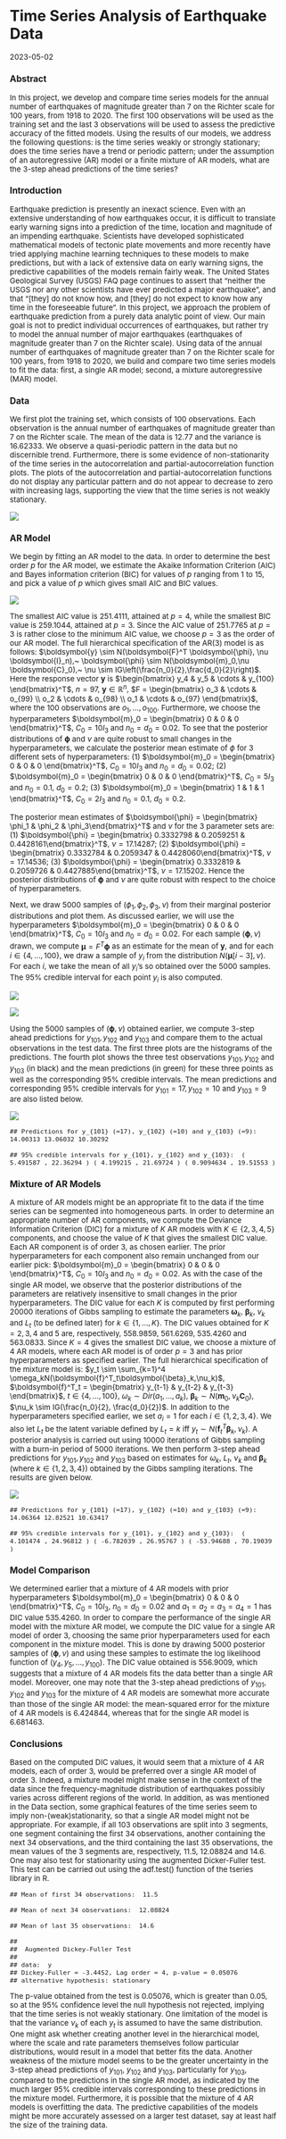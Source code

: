 Time Series Analysis of Earthquake Data
================
2023-05-02





<style type="text/css">
  body{
  font-size: 10pt;
}
</style>
### Abstract

In this project, we develop and compare time series models for the
annual number of earthquakes of magnitude greater than 7 on the Richter
scale for 100 years, from 1918 to 2020. The first 100 observations will
be used as the training set and the last 3 observations will be used to
assess the predictive accuracy of the fitted models. Using the results
of our models, we address the following questions: is the time series
weakly or strongly stationary; does the time series have a trend or
periodic pattern; under the assumption of an autoregressive (AR) model
or a finite mixture of AR models, what are the 3-step ahead predictions
of the time series?

### Introduction

Earthquake prediction is presently an inexact science. Even with an
extensive understanding of how earthquakes occur, it is difficult to
translate early warning signs into a prediction of the time, location
and magnitude of an impending earthquake. Scientists have developed
sophisticated mathematical models of tectonic plate movements and more
recently have tried applying machine learning techniques to these models
to make predictions, but with a lack of extensive data on early warning
signs, the predictive capabilities of the models remain fairly weak. The
United States Geological Survey (USGS) FAQ page continues to assert that
“neither the USGS nor any other scientists have ever predicted a major
earthquake”, and that “\[they\] do not know how, and \[they\] do not
expect to know how any time in the foreseeable future”. In this project,
we approach the problem of earthquake prediction from a purely data
analytic point of view. Our main goal is not to predict individual
occurrences of earthquakes, but rather try to model the annual number of
major earthquakes (earthquakes of magnitude greater than 7 on the
Richter scale). Using data of the annual number of earthquakes of
magnitude greater than 7 on the Richter scale for 100 years, from 1918
to 2020, we build and compare two time series models to fit the data:
first, a single AR model; second, a mixture autoregressive (MAR) model.

### Data

We first plot the training set, which consists of 100 observations. Each
observation is the annual number of earthquakes of magnitude greater
than 7 on the Richter scale. The mean of the data is 12.77 and the
variance is 16.62333. We observe a quasi-periodic pattern in the data
but no discernible trend. Furthermore, there is some evidence of
non-stationarity of the time series in the autocorrelation and
partial-autocorrelation function plots. The plots of the autocorrelation
and partial-autocorrelation functions do not display any particular
pattern and do not appear to decrease to zero with increasing lags,
supporting the view that the time series is not weakly stationary.

![](Time-Series-Analysis-of-Earthquake-Data_files/figure-gfm/unnamed-chunk-2-1.png)<!-- -->

### AR Model

We begin by fitting an AR model to the data. In order to determine the
best order $p$ for the AR model, we estimate the Akaike Information
Criterion (AIC) and Bayes information criterion (BIC) for values of $p$
ranging from $1$ to $15$, and pick a value of $p$ which gives small AIC
and BIC values.

![](Time-Series-Analysis-of-Earthquake-Data_files/figure-gfm/unnamed-chunk-3-1.png)<!-- -->

The smallest AIC value is 251.4111, attained at $p=4$, while the
smallest BIC value is 259.1044, attained at $p=3$. Since the AIC value
of 251.7765 at $p=3$ is rather close to the minimum AIC value, we choose
$p=3$ as the order of our AR model. The full hierarchical specification
of the AR(3) model is as follows:
$\boldsymbol{y} \sim N(\boldsymbol{F}^T \boldsymbol{\phi}, \nu \boldsymbol{I}_n),~ \boldsymbol{\phi} \sim N(\boldsymbol{m}_0,\nu \boldsymbol{C}_0),~ \nu \sim IG\left(\frac{n_0}{2},\frac{d_0}{2}\right)$.
Here the response vector $\boldsymbol{y}$ is
$\begin{bmatrix} y_4 & y_5 & \cdots & y_{100} \end{bmatrix}^T$,
$n = 97$, $\boldsymbol{y} \in \mathbb{R}^n$,
$F = \begin{bmatrix} o_3 & \cdots & o_{99} \\ o_2 & \cdots & o_{98} \\ o_1 & \cdots & o_{97} \end{bmatrix}$,
where the 100 observations are $o_1,\ldots,o_{100}$. Furthermore, we
choose the hyperparameters
$\boldsymbol{m}_0 = \begin{bmatrix} 0 & 0 & 0 \end{bmatrix}^T$,
$C_0 = 10I_3$ and $n_0 = d_0 = 0.02$. To see that the posterior
distributions of $\boldsymbol{\phi}$ and $\nu$ are quite robust to small
changes in the hyperparameters, we calculate the posterior mean estimate
of $\phi$ for 3 different sets of hyperparameters: (1)
$\boldsymbol{m}_0 = \begin{bmatrix} 0 & 0 & 0 \end{bmatrix}^T$,
$C_0 = 10I_3$ and $n_0 = d_0 = 0.02$; (2)
$\boldsymbol{m}_0 = \begin{bmatrix} 0 & 0 & 0 \end{bmatrix}^T$,
$C_0 = 5I_3$ and $n_0 = 0.1$, $d_0 = 0.2$; (3)
$\boldsymbol{m}_0 = \begin{bmatrix} 1 & 1 & 1 \end{bmatrix}^T$,
$C_0 = 2I_3$ and $n_0 = 0.1$, $d_0 = 0.2$.

The posterior mean estimates of
$\boldsymbol{\phi} = \begin{bmatrix} \phi_1 & \phi_2 & \phi_3\end{bmatrix}^T$
and $\nu$ for the 3 parameter sets are: (1)
$\boldsymbol{\phi} = \begin{bmatrix} 0.3332798 & 0.2059251 & 0.4428161\end{bmatrix}^T$,
$\nu = 17.14287$; (2)
$\boldsymbol{\phi} = \begin{bmatrix} 0.3332784 & 0.2059347 & 0.4428060\end{bmatrix}^T$,
$\nu = 17.14536$; (3)
$\boldsymbol{\phi} = \begin{bmatrix} 0.3332819 & 0.2059726 & 0.4427885\end{bmatrix}^T$,
$\nu = 17.15202$. Hence the posterior distributions of
$\boldsymbol{\phi}$ and $\nu$ are quite robust with respect to the
choice of hyperparameters.

Next, we draw 5000 samples of $(\phi_1,\phi_2,\phi_3,\nu)$ from their
marginal posterior distributions and plot them. As discussed earlier, we
will use the hyperparameters
$\boldsymbol{m}_0 = \begin{bmatrix} 0 & 0 & 0 \end{bmatrix}^T$,
$C_0 = 10I_3$ and $n_0 = d_0 = 0.02$. For each sample
$(\boldsymbol{\phi},\nu)$ drawn, we compute
$\boldsymbol{\mu} = F^T\boldsymbol{\phi}$ as an estimate for the mean of
$\boldsymbol{y}$, and for each $i \in \{4,\ldots,100\}$, we draw a
sample of $y_i$ from the distribution $N(\boldsymbol{\mu}[i-3], \nu)$.
For each $i$, we take the mean of all $y_i$’s so obtained over the 5000
samples. The 95% credible interval for each point $y_i$ is also
computed.

![](Time-Series-Analysis-of-Earthquake-Data_files/figure-gfm/unnamed-chunk-6-1.png)<!-- -->

![](Time-Series-Analysis-of-Earthquake-Data_files/figure-gfm/unnamed-chunk-7-1.png)<!-- -->

Using the 5000 samples of $(\boldsymbol{\phi},\nu)$ obtained earlier, we
compute 3-step ahead predictions for $y_{101}, y_{102}$ and $y_{103}$
and compare them to the actual observations in the test data. The first
three plots are the histograms of the predictions. The fourth plot shows
the three test observations $y_{101},y_{102}$ and $y_{103}$ (in black)
and the mean predictions (in green) for these three points as well as
the corresponding 95% credible intervals. The mean predictions and
corresponding 95% credible intervals for $y_{101} = 17,y_{102} = 10$ and
$y_{103} = 9$ are also listed below.

![](Time-Series-Analysis-of-Earthquake-Data_files/figure-gfm/unnamed-chunk-8-1.png)<!-- -->

    ## Predictions for y_{101} (=17), y_{102} (=10) and y_{103} (=9):  14.00313 13.06032 10.30292

    ## 95% credible intervals for y_{101}, y_{102} and y_{103}:  ( 5.491587 , 22.36294 ) ( 4.199215 , 21.69724 ) ( 0.9094634 , 19.51553 )

### Mixture of AR Models

A mixture of AR models might be an appropriate fit to the data if the
time series can be segmented into homogeneous parts. In order to
determine an appropriate number of AR components, we compute the
Deviance Information Criterion (DIC) for a mixture of $K$ AR models with
$K \in \{2,3,4,5\}$ components, and choose the value of $K$ that gives
the smallest DIC value. Each AR component is of order $3$, as chosen
earlier. The prior hyperparameters for each component also remain
unchanged from our earlier pick:
$\boldsymbol{m}_0 = \begin{bmatrix} 0 & 0 & 0 \end{bmatrix}^T$,
$C_0 = 10I_3$ and $n_0 = d_0 = 0.02$. As with the case of the single AR
model, we observe that the posterior distributions of the parameters are
relatively insensitive to small changes in the prior hyperparameters.
The DIC value for each $K$ is computed by first performing 20000
iterations of Gibbs sampling to estimate the parameters
$\boldsymbol{\omega}_k$, $\boldsymbol{\beta}_k$, $\nu_k$ and $L_t$ (to
be defined later) for $k \in \{1,\ldots,K\}$. The DIC values obtained
for $K=2,3,4$ and $5$ are, respectively, 558.9859, 561.6269, 535.4260
and 563.0833. Since $K=4$ gives the smallest DIC value, we choose a
mixture of $4$ AR models, where each AR model is of order $p=3$ and has
prior hyperparameters as specified earlier. The full hierarchical
specification of the mixture model is:
$y_t \sim \sum_{k=1}^4 \omega_kN(\boldsymbol{f}^T_t\boldsymbol{\beta}_k,\nu_k)$,
$\boldsymbol{f}^T_t = \begin{bmatrix} y_{t-1} & y_{t-2} & y_{t-3} \end{bmatrix}$,
$t \in \{4,\ldots,100\}$, $\omega_k \sim Dir(a_1,\ldots,a_k)$,
$\boldsymbol{\beta}_k \sim N(\boldsymbol{m}_0,\nu_k\boldsymbol{C}_0)$,
$\nu_k \sim IG(\frac{n_0}{2}, \frac{d_0}{2})$. In addition to the
hyperparameters specified earlier, we set $a_i = 1$ for each
$i \in \{1,2,3,4\}$. We also let $L_t$ be the latent variable defined by
$L_t = k$ iff
$y_t \sim N(\boldsymbol{f}^T_t\boldsymbol{\beta}_k,\nu_k)$. A posterior
analysis is carried out using 10000 iterations of Gibbs sampling with a
burn-in period of 5000 iterations. We then perform 3-step ahead
predictions for $y_{101},y_{102}$ and $y_{103}$ based on estimates for
$\omega_k$, $L_t$, $\nu_k$ and $\boldsymbol{\beta}_k$ (where
$k \in \{1,2,3,4\}$) obtained by the Gibbs sampling iterations. The
results are given below.

![](Time-Series-Analysis-of-Earthquake-Data_files/figure-gfm/unnamed-chunk-10-1.png)<!-- -->

    ## Predictions for y_{101} (=17), y_{102} (=10) and y_{103} (=9):  14.06364 12.82521 10.63417

    ## 95% credible intervals for y_{101}, y_{102} and y_{103}:  ( 4.101474 , 24.96812 ) ( -6.782039 , 26.95767 ) ( -53.94688 , 70.19039 )

### Model Comparison

We determined earlier that a mixture of $4$ AR models with prior
hyperparameters
$\boldsymbol{m}_0 = \begin{bmatrix} 0 & 0 & 0 \end{bmatrix}^T$,
$C_0 = 10I_3$, $n_0 = d_0 = 0.02$ and $a_1 = a_2 = a_3 = a_4 = 1$ has
DIC value 535.4260. In order to compare the performance of the single AR
model with the mixture AR model, we compute the DIC value for a single
AR model of order 3, choosing the same prior hyperparameters used for
each component in the mixture model. This is done by drawing 5000
posterior samples of $(\boldsymbol{\phi},\nu)$ and using these samples
to estimate the log likelihood function of $(y_4,y_5,\ldots,y_{100})$.
The DIC value obtained is 556.9009, which suggests that a mixture of 4
AR models fits the data better than a single AR model. Moreover, one may
note that the 3-step ahead predictions of $y_{101},y_{102}$ and
$y_{103}$ for the mixture of 4 AR models are somewhat more accurate than
those of the single AR model: the mean-squared error for the mixture of
4 AR models is 6.424844, whereas that for the single AR model is
6.681463.

### Conclusions

Based on the computed DIC values, it would seem that a mixture of 4 AR
models, each of order 3, would be preferred over a single AR model of
order 3. Indeed, a mixture model might make sense in the context of the
data since the frequency-magnitude distribution of earthquakes possibly
varies across different regions of the world. In addition, as was
mentioned in the Data section, some graphical features of the time
series seem to imply non-(weak)stationarity, so that a single AR model
might not be appropriate. For example, if all 103 observations are split
into 3 segments, one segment containing the first 34 observations,
another containing the next 34 observations, and the third containing
the last 35 observations, the mean values of the 3 segments are,
respectively, 11.5, 12.08824 and 14.6. One may also test for
stationarity using the augmented Dicker-Fuller test. This test can be
carried out using the adf.test() function of the tseries library in R.

    ## Mean of first 34 observations:  11.5

    ## Mean of next 34 observations:  12.08824

    ## Mean of last 35 observations:  14.6

    ## 
    ##  Augmented Dickey-Fuller Test
    ## 
    ## data:  y
    ## Dickey-Fuller = -3.4452, Lag order = 4, p-value = 0.05076
    ## alternative hypothesis: stationary

The p-value obtained from the test is 0.05076, which is greater than
0.05, so at the 95% confidence level the null hypothesis not rejected,
implying that the time series is not weakly stationary. One limitation
of the model is that the variance $\nu_k$ of each $y_t$ is assumed to
have the same distribution. One might ask whether creating another level
in the hierarchical model, where the scale and rate parameters
themselves follow particular distributions, would result in a model that
better fits the data. Another weakness of the mixture model seems to be
the greater uncertainty in the 3-step ahead predictions of $y_{101}$,
$y_{102}$ and $y_{103}$, particularly for $y_{103}$, compared to the
predictions in the single AR model, as indicated by the much larger 95%
credible intervals corresponding to these predictions in the mixture
model. Furthermore, it is possible that the mixture of 4 AR models is
overfitting the data. The predictive capabilities of the models might be
more accurately assessed on a larger test dataset, say at least half the
size of the training data.
